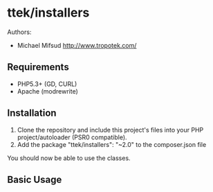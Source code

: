 ttek/installers
=========

Authors:

  - Michael Mifsud <http://www.tropotek.com/>

Requirements
------------

 - PHP5.3+ (GD, CURL)
 - Apache (modrewrite)


Installation
------------

1. Clone the repository and include this project's files into your PHP
   project/autoloader (PSR0 compatible).
2. Add the package "ttek/installers": "~2.0" to the composer.json file

You should now be able to use the classes.


Basic Usage
------------



  <?php

  // TODO: Example of using the code


  ?>




